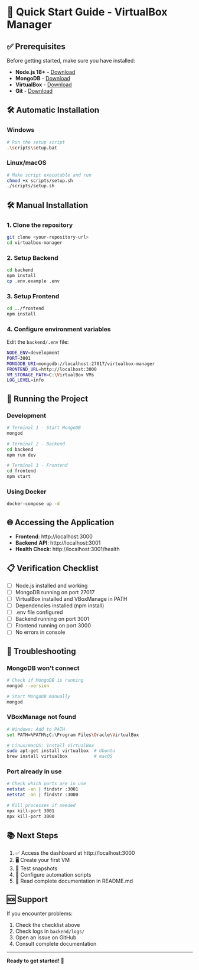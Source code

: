 # 🚀 Quick Start Guide - VirtualBox Manager

## ✅ Prerequisites

Before getting started, make sure you have installed:

- **Node.js 18+** - [Download](https://nodejs.org/)
- **MongoDB** - [Download](https://www.mongodb.com/try/download/community)
- **VirtualBox** - [Download](https://www.virtualbox.org/wiki/Downloads)
- **Git** - [Download](https://git-scm.com/)

## 🛠️ Automatic Installation

### Windows
```bash
# Run the setup script
.\scripts\setup.bat
```

### Linux/macOS
```bash
# Make script executable and run
chmod +x scripts/setup.sh
./scripts/setup.sh
```

## 🛠️ Manual Installation

### 1. Clone the repository
```bash
git clone <your-repository-url>
cd virtualbox-manager
```

### 2. Setup Backend
```bash
cd backend
npm install
cp .env.example .env
```

### 3. Setup Frontend
```bash
cd ../frontend
npm install
```

### 4. Configure environment variables
Edit the `backend/.env` file:
```bash
NODE_ENV=development
PORT=3001
MONGODB_URI=mongodb://localhost:27017/virtualbox-manager
FRONTEND_URL=http://localhost:3000
VM_STORAGE_PATH=C:\VirtualBox VMs
LOG_LEVEL=info
```

## 🚀 Running the Project

### Development
```bash
# Terminal 1 - Start MongoDB
mongod

# Terminal 2 - Backend
cd backend
npm run dev

# Terminal 3 - Frontend
cd frontend
npm start
```

### Using Docker
```bash
docker-compose up -d
```

## 🌐 Accessing the Application

- **Frontend**: http://localhost:3000
- **Backend API**: http://localhost:3001
- **Health Check**: http://localhost:3001/health

## 📋 Verification Checklist

- [ ] Node.js installed and working
- [ ] MongoDB running on port 27017
- [ ] VirtualBox installed and VBoxManage in PATH
- [ ] Dependencies installed (npm install)
- [ ] .env file configured
- [ ] Backend running on port 3001
- [ ] Frontend running on port 3000
- [ ] No errors in console

## 🐛 Troubleshooting

### MongoDB won't connect
```bash
# Check if MongoDB is running
mongod --version

# Start MongoDB manually
mongod
```

### VBoxManage not found
```bash
# Windows: Add to PATH
set PATH=%PATH%;C:\Program Files\Oracle\VirtualBox

# Linux/macOS: Install VirtualBox
sudo apt-get install virtualbox  # Ubuntu
brew install virtualbox          # macOS
```

### Port already in use
```bash
# Check which ports are in use
netstat -an | findstr :3001
netstat -an | findstr :3000

# Kill processes if needed
npx kill-port 3001
npx kill-port 3000
```

## 📚 Next Steps

1. ✅ Access the dashboard at http://localhost:3000
2. 🖥️ Create your first VM
3. 📸 Test snapshots
4. 📜 Configure automation scripts
5. 📖 Read complete documentation in README.md

## 🆘 Support

If you encounter problems:
1. Check the checklist above
2. Check logs in `backend/logs/`
3. Open an issue on GitHub
4. Consult complete documentation

---

**Ready to get started! 🎉**
